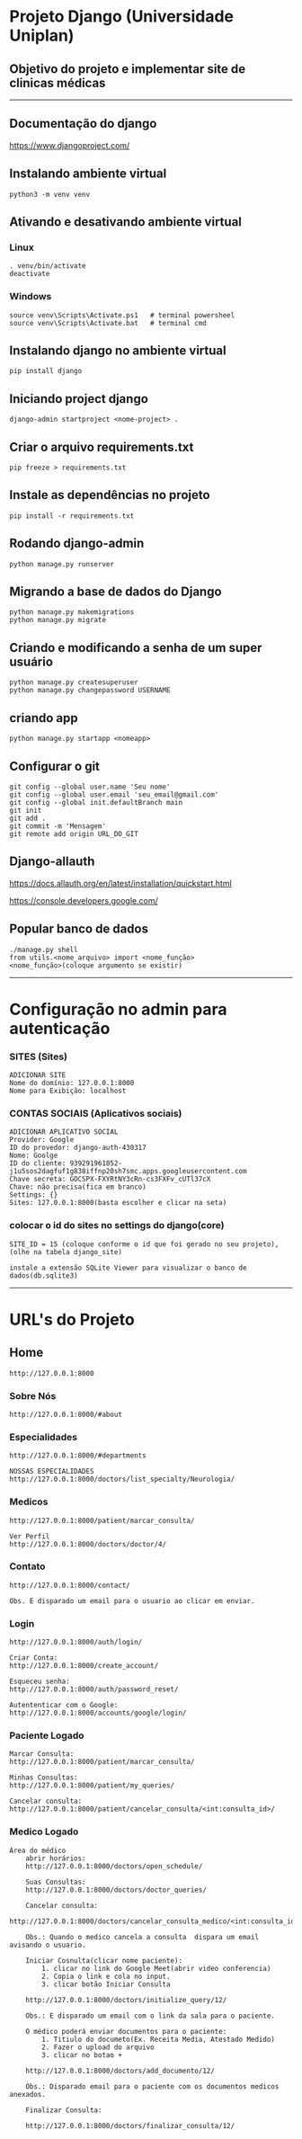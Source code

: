 # Projeto Django (Universidade Uniplan)
## Objetivo do projeto e implementar site de clinicas médicas

<hr>

## Documentação do django
https://www.djangoproject.com/

## Instalando ambiente virtual
    python3 -m venv venv

## Ativando e desativando ambiente virtual
### Linux
    . venv/bin/activate
    deactivate

### Windows
    source venv\Scripts\Activate.ps1   # terminal powersheel        
    source venv\Scripts\Activate.bat   # terminal cmd

## Instalando django no ambiente virtual
    pip install django

## Iniciando project django
    django-admin startproject <nome-project> .

## Criar o arquivo requirements.txt
    pip freeze > requirements.txt

## Instale as dependências no projeto
    pip install -r requirements.txt

## Rodando django-admin
    python manage.py runserver

## Migrando a base de dados do Django
    python manage.py makemigrations
    python manage.py migrate

## Criando e modificando a senha de um super usuário
    python manage.py createsuperuser
    python manage.py changepassword USERNAME

## criando app
    python manage.py startapp <nomeapp>

## Configurar o git
    git config --global user.name 'Seu nome'
    git config --global user.email 'seu_email@gmail.com'
    git config --global init.defaultBranch main
    git init
    git add .
    git commit -m 'Mensagem'
    git remote add origin URL_DO_GIT

## Django-allauth
https://docs.allauth.org/en/latest/installation/quickstart.html

https://console.developers.google.com/

## Popular banco de dados
    ./manage.py shell
    from utils.<nome_arquivo> import <nome_função>
    <nome_função>(coloque argumento se existir)

<hr>

# Configuração no admin para autenticação

### SITES (Sites)
    ADICIONAR SITE
    Nome do domínio: 127.0.0.1:8000
    Nome para Exibição: localhost

### CONTAS SOCIAIS (Aplicativos sociais)
    ADICIONAR APLICATIVO SOCIAL
    Provider: Google
    ID do provedor: django-auth-430317
    Nome: Goolge
    ID do cliente: 939291961852-j1u5sos2dagfuf1g838iffnp20sh7smc.apps.googleusercontent.com
    Chave secreta: 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
    Chave: não precisa(fica em branco)
    Settings: {}
    Sites: 127.0.0.1:8000(basta escolher e clicar na seta)

### colocar o id do sites no settings do django(core)
    SITE_ID = 15 (coloque conforme o id que foi gerado no seu projeto),(olhe na tabela django_site)

    instale a extensão SQLite Viewer para visualizar o banco de dados(db.sqlite3)

<hr>

# URL's do Projeto

## Home
    http://127.0.0.1:8000

### Sobre Nós
    http://127.0.0.1:8000/#about

### Especialidades
    http://127.0.0.1:8000/#departments

    NOSSAS ESPECIALIDADES
    http://127.0.0.1:8000/doctors/list_specialty/Neurologia/

### Medicos
    http://127.0.0.1:8000/patient/marcar_consulta/

    Ver Perfil
    http://127.0.0.1:8000/doctors/doctor/4/

### Contato
    http://127.0.0.1:8000/contact/

    Obs. E disparado um email para o usuario ao clicar em enviar.

### Login
    http://127.0.0.1:8000/auth/login/

    Criar Conta:
    http://127.0.0.1:8000/create_account/

    Esqueceu senha:
    http://127.0.0.1:8000/auth/password_reset/

    Autententicar com o Google:
    http://127.0.0.1:8000/accounts/google/login/

### Paciente Logado
    Marcar Consulta:
    http://127.0.0.1:8000/patient/marcar_consulta/

    Minhas Consultas:
    http://127.0.0.1:8000/patient/my_queries/

    Cancelar consulta:
    http://127.0.0.1:8000/patient/cancelar_consulta/<int:consulta_id>/

### Medico Logado
    Área do médico
        abrir horários:
        http://127.0.0.1:8000/doctors/open_schedule/

        Suas Consultas:
        http://127.0.0.1:8000/doctors/doctor_queries/

        Cancelar consulta:
        http://127.0.0.1:8000/doctors/cancelar_consulta_medico/<int:consulta_id>/

        Obs.: Quando o medico cancela a consulta  dispara um email avisando o usuario.

        Iniciar Cosnulta(clicar nome paciente):
            1. clicar no link do Google Meet(abrir video conferencia)
            2. Copia o link e cola no input.
            3. clicar botão Iniciar Consulta 

        http://127.0.0.1:8000/doctors/initialize_query/12/

        Obs.: E disparado um email com o link da sala para o paciente.

        O médico poderá enviar documentos para o paciente:
            1. Titiulo do documeto(Ex. Receita Media, Atestado Medido)
            2. Fazer o upload do arquivo
            3. clicar no botao + 

        http://127.0.0.1:8000/doctors/add_documento/12/

        Obs.: Disparado email para o paciente com os documentos medicos anexados.

        Finalizar Consulta:

        http://127.0.0.1:8000/doctors/finalizar_consulta/12/
